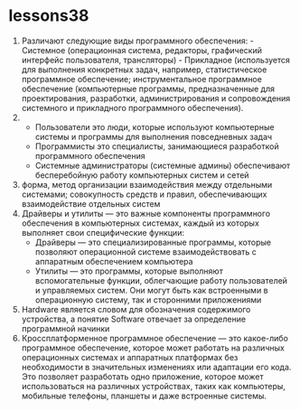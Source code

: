# lessons38
1. Различают следующие виды программного обеспечения: - Системное (операционная система, редакторы, графический интерфейс пользователя, трансляторы) - Прикладное (используется для выполнения конкретных задач, например, статистическое программное обеспечение; инструментальное программное обеспечение (компьютерные программы, предназначенные для проектирования, разработки, администрирования и сопровождения системного и прикладного программного обеспечения).
2. - Пользователи это люди, которые используют компьютерные системы и программы для выполнения повседневных задач
   - Программисты это специалисты, занимающиеся разработкой программного обеспечения
   - Системные администраторы (системные админы) обеспечивают бесперебойную работу компьютерных систем и сетей
3. форма, метод организации взаимодействия между отдельными системами; совокупность средств и правил, обеспечивающих взаимодействие отдельных систем
4.  Драйверы и утилиты — это важные компоненты программного обеспечения в компьютерных системах, каждый из которых выполняет свои специфические функции:
      - Драйверы — это специализированные программы, которые позволяют операционной системе взаимодействовать с аппаратным обеспечением компьютера
      - Утилиты — это программы, которые выполняют вспомогательные функции, облегчающие работу пользователей и управляемых систем. Они могут быть как встроенными в операционную систему, так и сторонними приложениями
6. Hardware является словом для обозначения содержимого устройства, а понятие Software отвечает за определение программной начинки
7. Кроссплатформенное программное обеспечение — это какое-либо программное обеспечение, которое может работать на различных операционных системах и аппаратных платформах без необходимости в значительных изменениях или адаптации его кода. Это позволяет разработать одно приложение, которое может использоваться на различных устройствах, таких как компьютеры, мобильные телефоны, планшеты и даже встроенные системы.
